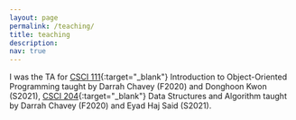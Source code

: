 ```yaml
---
layout: page
permalink: /teaching/
title: teaching
description: 
nav: true
---
```


I was the TA for [CSCI 111](https://www.beloit.edu/academics/computer-science/courses/){:target="\_blank"} Introduction to Object-Oriented Programming taught by Darrah Chavey (F2020) and Donghoon Kwon (S2021), [CSCI 204](https://www.beloit.edu/academics/computer-science/courses/){:target="\_blank"} Data Structures and Algorithm taught by Darrah Chavey (F2020) and Eyad Haj Said (S2021).
